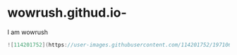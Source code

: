 # wowrush.githud.io-
I am wowrush

```cpp
![114201752](https://user-images.githubusercontent.com/114201752/197106015-d45df9f7-cd46-4959-be3e-2fdd28efdc60.jpg)
